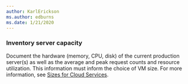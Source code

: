 ```yaml
---
author: KarlErickson
ms.author: edburns
ms.date: 1/21/2020
---
```


### Inventory server capacity

Document the hardware (memory, CPU, disk) of the current production server(s) as well as the average and peak request counts and resource utilization. This information must inform the choice of VM size. For more information, see [Sizes for Cloud Services](/azure/cloud-services/cloud-services-sizes-specs).
